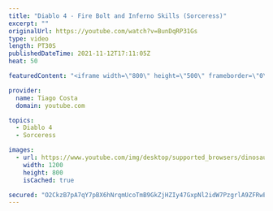 ```yaml
---
title: "Diablo 4 - Fire Bolt and Inferno Skills (Sorceress)"
excerpt: ""
originalUrl: https://youtube.com/watch?v=BunDqRP31Gs
type: video
length: PT30S
publishedDateTime: 2021-11-12T17:11:05Z
heat: 50

featuredContent: "<iframe width=\"800\" height=\"500\" frameborder=\"0\" src=\"https://www.youtube.com/embed/BunDqRP31Gs\" allow=\"accelerometer; autoplay; encrypted-media; gyroscope; picture-in-picture\" allowfullscreen></iframe>"

provider:
  name: Tiago Costa
  domain: youtube.com

topics:
  - Diablo 4
  - Sorceress

images:
  - url: https://www.youtube.com/img/desktop/supported_browsers/dinosaur.png
    width: 1200
    height: 800
    isCached: true

secured: "O2CkzB7pA7qY7pBX6hNrqmUcoTmB9GkZjHZIy47GxpNl2idW7PzgrlA9ZFRwEBMliW9yJo0Ei+pfCtIh4PR4i+UeHlQvqHRkXQtUDfUfCBjOf/YaSXoTmXQpmjBD8mM9HmKUbkwx7iuWjvLabzDBEOwA5LJo4o2iKYglH/8jsr+Aeu+2SnhRGH402bwiPkJ7KoZjL4w9dI0erVtID7lbJcWF/RUJb24ixfiy1E33d2b8gJxe1MMROZSLhfRI5zUhgmt6WeKeeP17S5P/qB1IrWWQm+ZO4A7kM8OI5qje2phcTnCbzVgrNL/1fM+tr0TJWU9gb3kfQSASurVrjBjgTfvZzOyrn1LFTClpUKZ7y6vBNPHCXky8qF/PWIS2idGHbmtveXWbLb+EG3d4RQ9HirnM2y8hKb55HT7zHkv83Ew=;VzdfqDTGbGSONn/HC5fnLg=="
---
```


